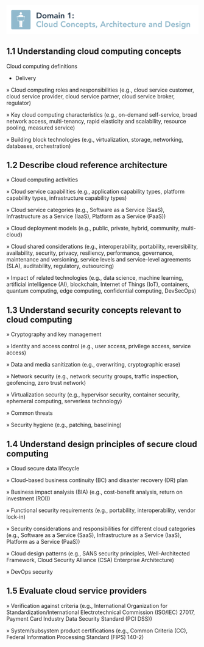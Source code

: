 ![Domain 1](images/domain1.png)

## 1.1 Understanding cloud computing concepts

Cloud computing definitions
* Delivery

» Cloud computing roles and responsibilities (e.g., cloud service customer, cloud service provider, cloud service partner,
cloud service broker, regulator)

» Key cloud computing characteristics (e.g., on-demand self-service, broad network access, multi-tenancy, rapid elasticity
and scalability, resource pooling, measured service)

» Building block technologies (e.g., virtualization, storage, networking, databases, orchestration)

## 1.2 Describe cloud reference architecture

» Cloud computing activities

» Cloud service capabilities (e.g., application capability
types, platform capability types, infrastructure
capability types)

» Cloud service categories (e.g., Software as a Service
(SaaS), Infrastructure as a Service (IaaS), Platform as a
Service (PaaS))

» Cloud deployment models (e.g., public, private,
hybrid, community, multi-cloud)

» Cloud shared considerations (e.g., interoperability,
portability, reversibility, availability, security, privacy,
resiliency, performance, governance, maintenance and
versioning, service levels and service-level agreements
(SLA), auditability, regulatory, outsourcing)

» Impact of related technologies (e.g., data science,
machine learning, artificial intelligence (AI), blockchain,
Internet of Things (IoT), containers, quantum
computing, edge computing, confidential computing,
DevSecOps)

## 1.3 Understand security concepts relevant to cloud computing

» Cryptography and key management

» Identity and access control (e.g., user access, privilege
access, service access)

» Data and media sanitization (e.g., overwriting,
cryptographic erase)

» Network security (e.g., network security groups, traffic
inspection, geofencing, zero trust network)

» Virtualization security (e.g., hypervisor security,
container security, ephemeral computing, serverless
technology)

» Common threats

» Security hygiene (e.g., patching, baselining)

## 1.4 Understand design principles of secure cloud computing

» Cloud secure data lifecycle

» Cloud-based business continuity (BC) and disaster recovery (DR) plan

» Business impact analysis (BIA) (e.g., cost-benefit analysis, return on investment (ROI))

» Functional security requirements (e.g., portability, interoperability, vendor lock-in)

» Security considerations and responsibilities for different cloud categories (e.g., Software as a Service (SaaS),
Infrastructure as a Service (IaaS), Platform as a Service (PaaS))

» Cloud design patterns (e.g., SANS security principles, Well-Architected Framework, Cloud Security Alliance (CSA)
Enterprise Architecture)

» DevOps security

## 1.5 Evaluate cloud service providers

» Verification against criteria (e.g., International Organization for Standardization/International Electrotechnical
Commission (ISO/IEC) 27017, Payment Card Industry Data Security Standard (PCI DSS))

» System/subsystem product certifications (e.g., Common Criteria (CC), Federal Information Processing
Standard (FIPS) 140-2)
